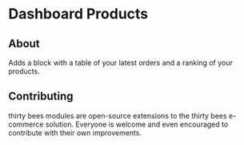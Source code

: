 # Dashboard Products

## About

Adds a block with a table of your latest orders and a ranking of your products.

## Contributing

thirty bees modules are open-source extensions to the thirty bees e-commerce solution. Everyone is welcome and even encouraged to contribute with their own improvements.
